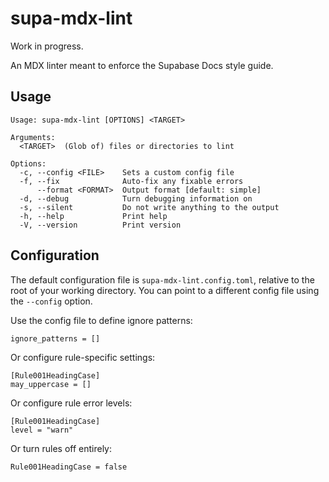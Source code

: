 # supa-mdx-lint

Work in progress.

An MDX linter meant to enforce the Supabase Docs style guide.

## Usage

```
Usage: supa-mdx-lint [OPTIONS] <TARGET>

Arguments:
  <TARGET>  (Glob of) files or directories to lint

Options:
  -c, --config <FILE>    Sets a custom config file
  -f, --fix              Auto-fix any fixable errors
      --format <FORMAT>  Output format [default: simple]
  -d, --debug            Turn debugging information on
  -s, --silent           Do not write anything to the output
  -h, --help             Print help
  -V, --version          Print version
```

## Configuration

The default configuration file is `supa-mdx-lint.config.toml`, relative to the
root of your working directory. You can point to a different config file using
the `--config` option.

Use the config file to define ignore patterns:

```
ignore_patterns = []
```

Or configure rule-specific settings:

```
[Rule001HeadingCase]
may_uppercase = []
```

Or configure rule error levels:

```
[Rule001HeadingCase]
level = "warn"
```

Or turn rules off entirely:

```
Rule001HeadingCase = false
```
